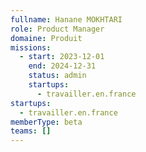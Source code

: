 ```yaml
---
fullname: Hanane MOKHTARI
role: Product Manager
domaine: Produit
missions:
  - start: 2023-12-01
    end: 2024-12-31
    status: admin
    startups:
      - travailler.en.france
startups:
  - travailler.en.france
memberType: beta
teams: []
---
```

